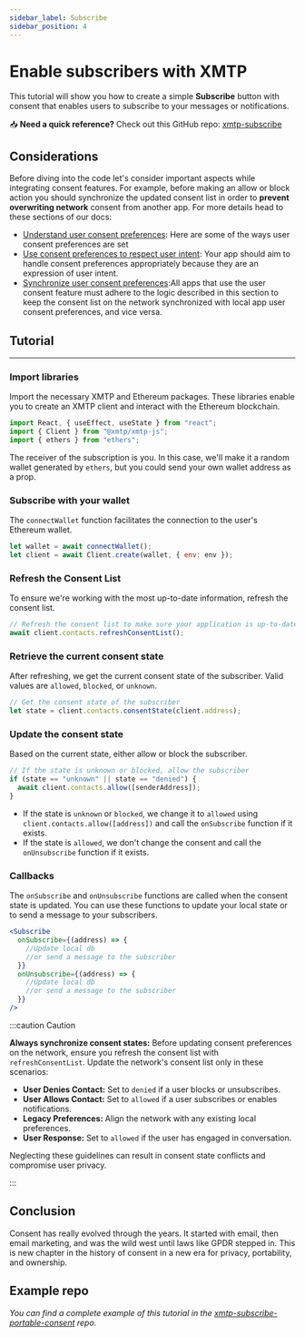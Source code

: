 ```yaml
---
sidebar_label: Subscribe
sidebar_position: 4
---
```


# Enable subscribers with XMTP

This tutorial will show you how to create a simple **Subscribe** button with consent that enables users to subscribe to your messages or notifications.

<div class=" rabbit  p-5 ">

📥 <b>Need a quick reference?</b> Check out this GitHub repo: <a href="https://github.com/fabriguespe/xmtp-subscribe-portable-consent">xmtp-subscribe</a>

</div>

## Considerations

Before diving into the code let's consider important aspects while integrating consent features. For example, before making an allow or block action you should synchronize the updated consent list in order to **prevent overwriting network** consent from another app. For more details head to these sections of our docs:

- [Understand user consent preferences](https://xmtp.org/docs/build/user-consent#understand-user-consent-preferences): Here are some of the ways user consent preferences are set
- [Use consent preferences to respect user intent](https://xmtp.org/docs/build/user-consent#use-consent-preferences-to-respect-user-intent): Your app should aim to handle consent preferences appropriately because they are an expression of user intent.
- [Synchronize user consent preferences](https://xmtp.org/docs/build/user-consent#synchronize-user-consent-preferences):All apps that use the user consent feature must adhere to the logic described in this section to keep the consent list on the network synchronized with local app user consent preferences, and vice versa.

## Tutorial

---

### Import libraries

Import the necessary XMTP and Ethereum packages. These libraries enable you to create an XMTP client and interact with the Ethereum blockchain.

```jsx
import React, { useEffect, useState } from "react";
import { Client } from "@xmtp/xmtp-js";
import { ethers } from "ethers";
```

The receiver of the subscription is you. In this case, we'll make it a random wallet generated by `ethers`, but you could send your own wallet address as a prop.

### Subscribe with your wallet

The `connectWallet` function facilitates the connection to the user's Ethereum wallet.

```jsx
let wallet = await connectWallet();
let client = await Client.create(wallet, { env: env });
```

### Refresh the Consent List

To ensure we're working with the most up-to-date information, refresh the consent list.

```jsx
// Refresh the consent list to make sure your application is up-to-date with the
await client.contacts.refreshConsentList();
```

### Retrieve the current consent state

After refreshing, we get the current consent state of the subscriber. Valid values are `allowed`, `blocked`, or `unknown`.

```jsx
// Get the consent state of the subscriber
let state = client.contacts.consentState(client.address);
```

### Update the consent state

Based on the current state, either allow or block the subscriber.

```jsx
// If the state is unknown or blocked, allow the subscriber
if (state == "unknown" || state == "denied") {
  await client.contacts.allow([senderAddress]);
}
```

- If the state is `unknown` or `blocked`, we change it to `allowed` using `client.contacts.allow([address])` and call the `onSubscribe` function if it exists.
- If the state is `allowed`, we don't change the consent and call the `onUnsubscribe` function if it exists.

### Callbacks

The `onSubscribe` and `onUnsubscribe` functions are called when the consent state is updated. You can use these functions to update your local state or to send a message to your subscribers.

```jsx
<Subscribe
  onSubscribe={(address) => {
    //Update local db
    //or send a message to the subscriber
  }}
  onUnsubscribe={(address) => {
    //Update local db
    //or send a message to the subscriber
  }}
/>
```

:::caution Caution

**Always synchronize consent states:** Before updating consent preferences on the network, ensure you refresh the consent list with `refreshConsentList`. Update the network's consent list only in these scenarios:

- **User Denies Contact:** Set to `denied` if a user blocks or unsubscribes.
- **User Allows Contact:** Set to `allowed` if a user subscribes or enables notifications.
- **Legacy Preferences:** Align the network with any existing local preferences.
- **User Response:** Set to `allowed` if the user has engaged in conversation.

Neglecting these guidelines can result in consent state conflicts and compromise user privacy.

:::

## Conclusion

Consent has really evolved through the years. It started with email, then email marketing, and was the wild west until laws like GPDR stepped in. This is new chapter in the history of consent in a new era for privacy, portability, and ownership.

## Example repo

_You can find a complete example of this tutorial in the [xmtp-subscribe-portable-consent](https://github.com/fabriguespe/xmtp-subscribe-portable-consent) repo._
